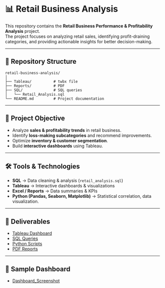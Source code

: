 # 📊 Retail Business Analysis  

This repository contains the **Retail Business Performance & Profitability Analysis** project.  
The project focuses on analyzing retail sales, identifying profit-draining categories, and providing actionable insights for better decision-making.  

---

## 📂 Repository Structure  
```
retail-business-analysis/
│
├── Tableau/          # twbx file
├── Reports/          # PDF
├── SQL/              # SQL queries
│   └── Retail_Analysis.sql
└── README.md         # Project documentation
```

---

## 🎯 Project Objective  
- Analyze **sales & profitability trends** in retail business.  
- Identify **loss-making subcategories** and recommend improvements.  
- Optimize **inventory & customer segmentation**.  
- Build **interactive dashboards** using Tableau.  

---

## 🛠️ Tools & Technologies  
- **SQL** → Data cleaning & analysis (`retail_analysis.sql`)  
- **Tableau** → Interactive dashboards & visualizations  
- **Excel / Reports** → Data summaries & KPIs  
- **Python (Pandas, Seaborn, Matplotlib)** → Statistical correlation, data visualization.

---

## 📑 Deliverables  
- [Tableau Dashboard](tableau/Retail_Dashboard.twbx)  
- [SQL Queries](sql/retail_analysis.sql)  
- [Python Scripts](python/analysis.ipynb)  
- [PDF Reports](reports/Retail_Business_Performance_Report.pdf) 

---

## 📸 Sample Dashboard  
-  [Dashboard_Screenshot](Tableau/Dashboard.png)

